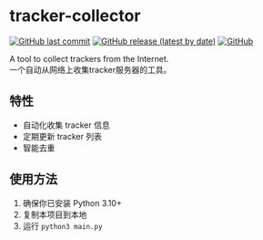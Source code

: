# tracker-collector
[![GitHub last commit](https://img.shields.io/github/last-commit/SZH0728/tracker-collector.svg)](https://github.com/SZH0728/tracker-collector/commits/main)
[![GitHub release (latest by date)](https://img.shields.io/github/v/release/SZH0728/tracker-collector?sort=date)](https://github.com/SZH0728/tracker-collector/releases/latest)
[![GitHub](https://img.shields.io/github/license/SZH0728/tracker-collector.svg)](https://github.com/SZH0728/tracker-collector/blob/main/LICENSE)

A tool to collect trackers from the Internet.   
一个自动从网络上收集tracker服务器的工具。

## 特性

- 自动化收集 tracker 信息
- 定期更新 tracker 列表
- 智能去重

## 使用方法
1. 确保你已安装 Python 3.10+
2. 复制本项目到本地
3. 运行 `python3 main.py`

